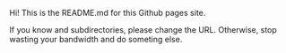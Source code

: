 Hi! This is the README.md for this Github pages site.

If you know and subdirectories, please change the URL. Otherwise, stop wasting your bandwidth and do someting else.
